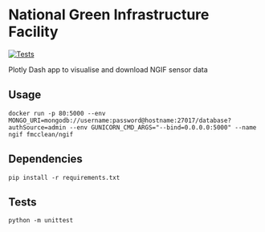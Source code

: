 # National Green Infrastructure Facility

[![Tests](https://github.com/fmcclean/ngif/workflows/Tests/badge.svg)](https://github.com/fmcclean/ngif/actions)

Plotly Dash app to visualise and download NGIF sensor data

## Usage
`docker run -p 80:5000 --env MONGO_URI=mongodb://username:password@hostname:27017/database?authSource=admin --env GUNICORN_CMD_ARGS="--bind=0.0.0.0:5000" --name ngif fmcclean/ngif`

## Dependencies
`pip install -r requirements.txt`

## Tests
`python -m unittest`
